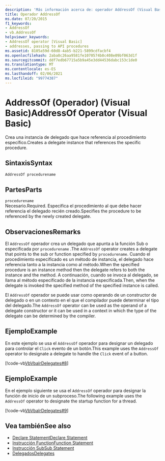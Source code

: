 ```yaml
---
description: 'Más información acerca de: operador AddressOf (Visual Basic)'
title: Operador AddressOf
ms.date: 07/20/2015
f1_keywords:
- AddressOf
- vb.AddressOf
helpviewer_keywords:
- AddressOf operator [Visual Basic]
- addresses, passing to API procedures
ms.assetid: 8105a59d-60d8-4ab5-b221-5899cdfacbf4
ms.openlocfilehash: 2aba8c26aa9581fe1070574b8c408e09bf063d1f
ms.sourcegitcommit: ddf7edb67715a5b9a45e3dd44536dabc153c1de0
ms.translationtype: MT
ms.contentlocale: es-ES
ms.lasthandoff: 02/06/2021
ms.locfileid: "99774387"
---
```

# <a name="addressof-operator-visual-basic"></a><span data-ttu-id="df636-103">AddressOf (Operador) (Visual Basic)</span><span class="sxs-lookup"><span data-stu-id="df636-103">AddressOf Operator (Visual Basic)</span></span>

<span data-ttu-id="df636-104">Crea una instancia de delegado que hace referencia al procedimiento específico.</span><span class="sxs-lookup"><span data-stu-id="df636-104">Creates a delegate instance that references the specific procedure.</span></span>  
  
## <a name="syntax"></a><span data-ttu-id="df636-105">Sintaxis</span><span class="sxs-lookup"><span data-stu-id="df636-105">Syntax</span></span>  
  
```vb  
AddressOf procedurename  
```  
  
## <a name="parts"></a><span data-ttu-id="df636-106">Partes</span><span class="sxs-lookup"><span data-stu-id="df636-106">Parts</span></span>  

 `procedurename`  
 <span data-ttu-id="df636-107">Necesario.</span><span class="sxs-lookup"><span data-stu-id="df636-107">Required.</span></span> <span data-ttu-id="df636-108">Especifica el procedimiento al que debe hacer referencia el delegado recién creado.</span><span class="sxs-lookup"><span data-stu-id="df636-108">Specifies the procedure to be referenced by the newly created delegate.</span></span>  
  
## <a name="remarks"></a><span data-ttu-id="df636-109">Observaciones</span><span class="sxs-lookup"><span data-stu-id="df636-109">Remarks</span></span>  

 <span data-ttu-id="df636-110">El `AddressOf` operador crea un delegado que apunta a la función Sub o especificada por `procedurename` .</span><span class="sxs-lookup"><span data-stu-id="df636-110">The `AddressOf` operator creates a delegate that points to the sub or function specified by `procedurename`.</span></span> <span data-ttu-id="df636-111">Cuando el procedimiento especificado es un método de instancia, el delegado hace referencia tanto a la instancia como al método.</span><span class="sxs-lookup"><span data-stu-id="df636-111">When the specified procedure is an instance method then the delegate refers to both the instance and the method.</span></span> <span data-ttu-id="df636-112">A continuación, cuando se invoca al delegado, se llama al método especificado de la instancia especificada.</span><span class="sxs-lookup"><span data-stu-id="df636-112">Then, when the  delegate is invoked the specified method of the specified instance is called.</span></span>  
  
 <span data-ttu-id="df636-113">El `AddressOf` operador se puede usar como operando de un constructor de delegado o en un contexto en el que el compilador puede determinar el tipo del delegado.</span><span class="sxs-lookup"><span data-stu-id="df636-113">The `AddressOf` operator can be used as the operand of a delegate constructor or it can be used in a context in which the type of the delegate can be determined by the compiler.</span></span>  
  
## <a name="example"></a><span data-ttu-id="df636-114">Ejemplo</span><span class="sxs-lookup"><span data-stu-id="df636-114">Example</span></span>  

 <span data-ttu-id="df636-115">En este ejemplo se usa el `AddressOf` operador para designar un delegado para controlar el `Click` evento de un botón.</span><span class="sxs-lookup"><span data-stu-id="df636-115">This example uses the `AddressOf` operator to designate a delegate to handle the `Click` event of a button.</span></span>  
  
 [!code-vb[VbVbalrDelegates#8](~/samples/snippets/visualbasic/VS_Snippets_VBCSharp/VbVbalrDelegates/VB/Class1.vb#8)]  
  
## <a name="example"></a><span data-ttu-id="df636-116">Ejemplo</span><span class="sxs-lookup"><span data-stu-id="df636-116">Example</span></span>  

 <span data-ttu-id="df636-117">En el ejemplo siguiente se usa el `AddressOf` operador para designar la función de inicio de un subproceso.</span><span class="sxs-lookup"><span data-stu-id="df636-117">The following example uses the `AddressOf` operator to designate the startup function for a thread.</span></span>  
  
 [!code-vb[VbVbalrDelegates#9](~/samples/snippets/visualbasic/VS_Snippets_VBCSharp/VbVbalrDelegates/VB/Class1.vb#9)]  
  
## <a name="see-also"></a><span data-ttu-id="df636-118">Vea también</span><span class="sxs-lookup"><span data-stu-id="df636-118">See also</span></span>

- [<span data-ttu-id="df636-119">Declare Statement</span><span class="sxs-lookup"><span data-stu-id="df636-119">Declare Statement</span></span>](../statements/declare-statement.md)
- [<span data-ttu-id="df636-120">Instrucción Function</span><span class="sxs-lookup"><span data-stu-id="df636-120">Function Statement</span></span>](../statements/function-statement.md)
- [<span data-ttu-id="df636-121">Instrucción Sub</span><span class="sxs-lookup"><span data-stu-id="df636-121">Sub Statement</span></span>](../statements/sub-statement.md)
- [<span data-ttu-id="df636-122">Delegados</span><span class="sxs-lookup"><span data-stu-id="df636-122">Delegates</span></span>](../../programming-guide/language-features/delegates/index.md)
